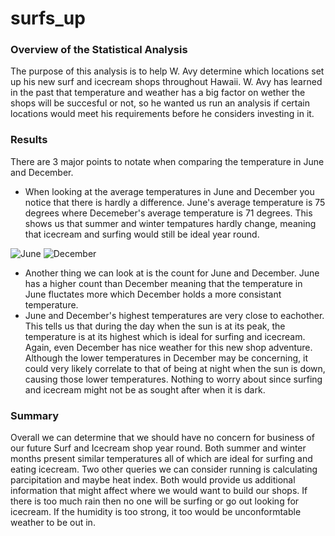 # surfs_up

### Overview of the Statistical Analysis
The purpose of this analysis is to help W. Avy determine which locations set up his new surf and icecream shops throughout Hawaii. W. Avy has learned in the past that temperature and weather has a big factor on wether the shops will be succesful or not, so he wanted us run an analysis if certain locations would meet his requirements before he considers investing in it. 

### Results
There are 3 major points to notate when comparing the temperature in June and December.
- When looking at the average temperatures in June and December you notice that there is hardly a difference. June's average temperature is 75 degrees where Decemeber's average temperature is 71 degrees. This shows us that summer and winter tempatures hardly change, meaning that icecream and surfing would still be ideal year round.

![June](https://user-images.githubusercontent.com/106560752/185026313-be1552d8-859f-4188-bda3-80112f2782b9.png)
![December](https://user-images.githubusercontent.com/106560752/185026322-f191790d-63ca-4650-a4a5-b45caf44fb88.png)

- Another thing we can look at is the count for June and December. June has a higher count than December meaning that the temperature in June fluctates more which December holds a more consistant temperature. 
- June and December's highest temperatures are very close to eachother. This tells us that during the day when the sun is at its peak, the temperature is at its highest which is ideal for surfing and icecream. Again, even December has nice weather for this new shop adventure. Although the lower temperatures in December may be concerning, it could very likely correlate to that of being at night when the sun is down, causing those lower temperatures. Nothing to worry about since surfing and icecream might not be as sought after when it is dark.

### Summary
Overall we can determine that we should have no concern for business of our future Surf and Icecream shop year round. Both summer and winter months present similar temperatures all of which are ideal for surfing and eating icecream. Two other queries we can consider running is calculating parcipitation and maybe heat index. Both would provide us additional information that might affect where we would want to build our shops. If there is too much rain then no one will be surfing or go out looking for icecream. If the humidity is too strong, it too would be unconformtable weather to be out in. 
